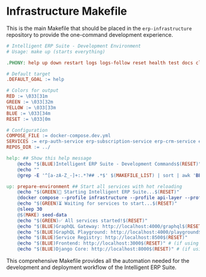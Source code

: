 # Infrastructure Makefile

This is the main Makefile that should be placed in the `erp-infrastructure` repository to provide the one-command development experience.

```makefile
# Intelligent ERP Suite - Development Environment
# Usage: make up (starts everything)

.PHONY: help up down restart logs logs-follow reset health test docs clean

# Default target
.DEFAULT_GOAL := help

# Colors for output
RED := \033[31m
GREEN := \033[32m
YELLOW := \033[33m
BLUE := \033[34m
RESET := \033[0m

# Configuration
COMPOSE_FILE := docker-compose.dev.yml
SERVICES := erp-auth-service erp-subscription-service erp-crm-service erp-hrm-service erp-accounting-service erp-inventory-service erp-project-service erp-notification-service erp-file-service erp-ai-platform erp-frontend
REPOS_DIR := ../

help: ## Show this help message
	@echo "$(BLUE)Intelligent ERP Suite - Development Commands$(RESET)"
	@echo ""
	@grep -E '^[a-zA-Z_-]+:.*?## .*$' $(MAKEFILE_LIST) | sort | awk 'BEGIN {FS = ":.*?## "}; {printf "$(GREEN)%-20s$(RESET) %s\n", $1, $2}'

up: prepare-environment ## Start all services with hot reloading
	@echo "$(GREEN)🚀 Starting Intelligent ERP Suite...$(RESET)"
	@docker compose --profile infrastructure --profile api-layer --profile monitoring up -d
	@echo "$(GREEN)⏳ Waiting for services to start...$(RESET)"
	@sleep 30
	@$(MAKE) seed-data
	@echo "$(GREEN)✅ All services started!$(RESET)"
	@echo "$(BLUE)GraphQL Gateway: http://localhost:4000/graphql$(RESET)"
	@echo "$(BLUE)GraphQL Playground: http://localhost:4000/playground$(RESET)"
	@echo "$(BLUE)Service Registry: http://localhost:8500$(RESET)"
	@echo "$(BLUE)Frontend: http://localhost:3000$(RESET)" # (if using full-stack profile)
	@echo "$(BLUE)Django Core: http://localhost:8000$(RESET)" # (if using full-stack profile)
```

This comprehensive Makefile provides all the automation needed for the development and deployment workflow of the Intelligent ERP Suite.